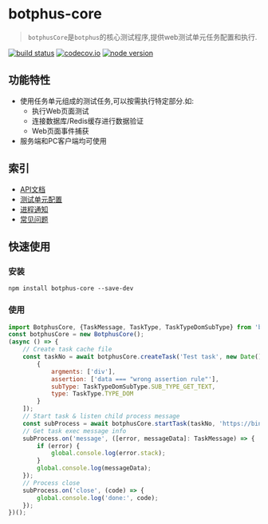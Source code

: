 # botphus-core
> `botphusCore`是`botphus`的核心测试程序,提供web测试单元任务配置和执行.

[![build status][travis-image]][travis-url]
[![codecov.io][codecov-image]][codecov-url]
[![node version][node-image]][node-url]

[travis-image]: https://img.shields.io/travis/botphus/botphus-core/master.svg?style=flat-square
[travis-url]: https://travis-ci.org/botphus/botphus-core
[codecov-image]: https://img.shields.io/codecov/c/github/botphus/botphus-core/master.svg?style=flat-square
[codecov-url]: https://codecov.io/github/botphus/botphus-core?branch=master
[node-image]: https://img.shields.io/badge/node.js-%3E=_6-green.svg?style=flat-square
[node-url]: http://nodejs.org/download/

## 功能特性
- 使用任务单元组成的测试任务,可以按需执行特定部分.如:
    - 执行Web页面测试
    - 连接数据库/Redis缓存进行数据验证
    - Web页面事件捕获
- 服务端和PC客户端均可使用

## 索引
- [API文档](docs/API.md)
- [测试单元配置](docs/unit.md)
- [进程通知](docs/process_message.md)
- [常见问题](docs/troubleshooting.md)

## 快速使用

### 安装
```shell
npm install botphus-core --save-dev
```

### 使用
```javascript
import BotphusCore, {TaskMessage, TaskType, TaskTypeDomSubType} from 'botphus-core';
const botphusCore = new BotphusCore();
(async () => {
    // Create task cache file
    const taskNo = await botphusCore.createTask('Test task', new Date().getTime(), [
        {
            argments: ['div'],
            assertion: ['data === "wrong assertion rule"'],
            subType: TaskTypeDomSubType.SUB_TYPE_GET_TEXT,
            type: TaskType.TYPE_DOM
        }
    ]);
    // Start task & listen child process message
    const subProcess = await botphusCore.startTask(taskNo, 'https://bing.com/');
    // Get task exec message info
    subProcess.on('message', ([error, messageData]: TaskMessage) => {
        if (error) {
            global.console.log(error.stack);
        }
        global.console.log(messageData);
    });
    // Process close
    subProcess.on('close', (code) => {
        global.console.log('done:', code);
    });
})();
```